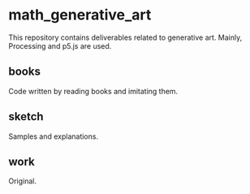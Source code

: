 # math_generative_art

This repository contains deliverables related to generative art.
Mainly, Processing and p5.js are used.

## books

Code written by reading books and imitating them.

## sketch

Samples and explanations.

## work

Original.
